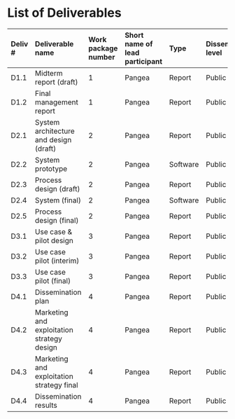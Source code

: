 # List of Deliverables

| Deliv \# | Deliverable name | Work package number | Short name of lead participant | Type | Dissem level | Deliv. date |
| :--- | :--- | :--- | :--- | :--- | :--- | :--- |
| D1.1 | Midterm report \(draft\) | 1 | Pangea | Report | Public | M3 |
| D1.2 | Final management report | 1 | Pangea | Report | Public | M9 |
| D2.1 | System architecture and design \(draft\) | 2 | Pangea | Report | Public | M2 |
| D2.2 | System prototype | 2 | Pangea | Software | Public | M3 |
| D2.3 | Process design \(draft\) | 2 | Pangea | Report | Public | M3 |
| D2.4 | System \(final\) | 2 | Pangea | Software | Public | M8 |
| D2.5 | Process design \(final\) | 2 | Pangea | Report | Public | M9 |
| D3.1 | Use case & pilot design | 3 | Pangea | Report | Public | M2 |
| D3.2 | Use case pilot \(interim\) | 3 | Pangea | Report | Public | M6 |
| D3.3 | Use case pilot \(final\) | 3 | Pangea | Report | Public | M9 |
| D4.1 | Dissemination plan | 4 | Pangea | Report | Public | M2 |
| D4.2 | Marketing and exploitation strategy design | 4 | Pangea | Report | Public | M3 |
| D4.3 | Marketing and exploitation strategy final | 4 | Pangea | Report | Public | M9 |
| D4.4 | Dissemination results | 4 | Pangea | Report | Public | M9 |

